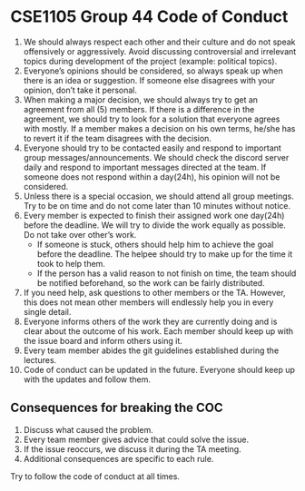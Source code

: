 # CSE1105 Group 44 Code of Conduct
1. We should always respect each other and their culture and do not speak offensively or aggressively. Avoid discussing controversial and irrelevant topics during development of the project (example: political topics).
2. Everyone’s opinions should be considered, so always speak up when there is an idea or suggestion. If someone else disagrees with your opinion, don’t take it personal.
3. When making a major decision, we should always try to get an agreement from all (5) members. If there is a difference in the agreement, we should try to look for a solution that everyone agrees with mostly. If a member makes a decision on his own terms, he/she has to revert it if the team disagrees with the decision.
4. Everyone should try to be contacted easily and respond to important group messages/announcements. We should check the discord server daily and respond to important messages directed at the team. If someone does not respond within a day(24h), his opinion will not be considered. 
5. Unless there is a special occasion, we should attend all group meetings. Try to be on time and do not come later than 10 minutes without notice.
6. Every member is expected to finish their assigned work one day(24h) before the deadline. We will try to divide the work equally as possible. Do not take over other’s work. 
    * If someone is stuck, others should help him to achieve the goal before the deadline. The helpee should try to make up for the time it took to help them.
    * If the person has a valid reason to not finish on time, the team should be notified beforehand, so the work can be fairly distributed. 
7. If you need help, ask questions to other members or the TA. However, this does not mean other members will endlessly help you in every single detail.
8. Everyone informs others of the work they are currently doing and is clear about the outcome of his work. Each member should keep up with the issue board and inform others using it.
9. Every team member abides the git guidelines established during the lectures.
10. Code of conduct can be updated in the future. Everyone should keep up with the updates and follow them.

## Consequences for breaking the COC
1. Discuss what caused the problem. 
2. Every team member gives advice that could solve the issue.
3. If the issue reoccurs, we discuss it during the TA meeting.
4. Additional consequences are specific to each rule.


Try to follow the code of conduct at all times.
